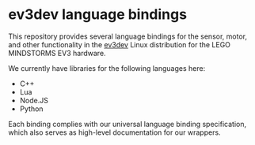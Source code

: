 ev3dev language bindings
========================

This repository provides several language bindings for the sensor, motor, and other functionality in the [ev3dev](http://www.ev3dev.org) Linux distribution for the LEGO MINDSTORMS EV3 hardware.

We currently have libraries for the following languages here:
- C++
- Lua
- Node.JS
- Python

Each binding complies with our universal language binding specification, which also serves as high-level documentation for our wrappers.
